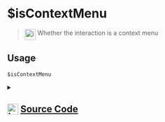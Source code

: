 # $isContextMenu
> <img align="top" src="https://upload.wikimedia.org/wikipedia/commons/thumb/e/e4/Infobox_info_icon.svg/160px-Infobox_info_icon.svg.png?20150409153300" alt="image" width="25" height="auto"> Whether the interaction is a context menu
## Usage
```
$isContextMenu
```
<details>
<summary>
    
## <img align="top" src="https://cdn4.iconfinder.com/data/icons/iconsimple-logotypes/512/github-512.png" alt="image" width="25" height="auto">  [Source Code](https://github.com/tryforge/ForgeScript-V2/blob/main/src/native/isContextMenu.ts)
    
</summary>
    
```ts
import { NativeFunction, Return } from "../structures"

export default new NativeFunction({
    name: "$isContextMenu",
    version: "1.0.6",
    description: "Whether the interaction is a context menu",
    unwrap: false,
    execute(ctx) {
        return Return.success(Boolean(ctx.isContextCommand()))
    },
})

```
    
</details>